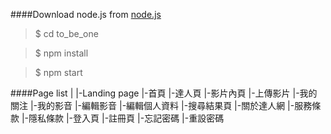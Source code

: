 ####Download node.js from [node.js](https://nodejs.org/en/)

> $ cd to_be_one

> $ npm install

> $ npm start


####Page list
	|
	|-Landing page
	|-首頁
	|-達人頁
	|-影片內頁
	|-上傳影片
	|-我的關注
	|-我的影音
	|-編輯影音
	|-編輯個人資料
	|-搜尋結果頁
	|-關於達人網
	|-服務條款
	|-隱私條款
	|-登入頁
	|-註冊頁
	|-忘記密碼
	|-重設密碼
